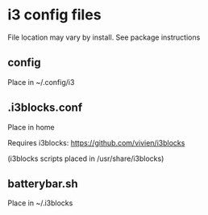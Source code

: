 # i3 config files

File location may vary by install. See package instructions

## config
Place in ~/.config/i3

## .i3blocks.conf
Place in home

Requires i3blocks: https://github.com/vivien/i3blocks

(i3blocks scripts placed in /usr/share/i3blocks)

## batterybar.sh
Place in ~/.i3blocks
